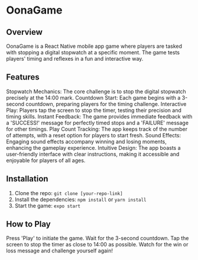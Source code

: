 # OonaGame

## Overview
OonaGame is a React Native mobile app game where players are tasked with stopping a digital stopwatch at a specific moment. The game tests players' timing and reflexes in a fun and interactive way.

## Features
Stopwatch Mechanics: The core challenge is to stop the digital stopwatch precisely at the 14:00 mark.
Countdown Start: Each game begins with a 3-second countdown, preparing players for the timing challenge.
Interactive Play: Players tap the screen to stop the timer, testing their precision and timing skills.
Instant Feedback: The game provides immediate feedback with a 'SUCCESS!' message for perfectly timed stops and a 'FAILURE' message for other timings.
Play Count Tracking: The app keeps track of the number of attempts, with a reset option for players to start fresh.
Sound Effects: Engaging sound effects accompany winning and losing moments, enhancing the gameplay experience.
Intuitive Design: The app boasts a user-friendly interface with clear instructions, making it accessible and enjoyable for players of all ages.

## Installation
1. Clone the repo: `git clone [your-repo-link]`
2. Install the dependencies: `npm install` or `yarn install`
3. Start the game: `expo start`

## How to Play
Press 'Play' to initiate the game.
Wait for the 3-second countdown.
Tap the screen to stop the timer as close to 14:00 as possible.
Watch for the win or loss message and challenge yourself again!
